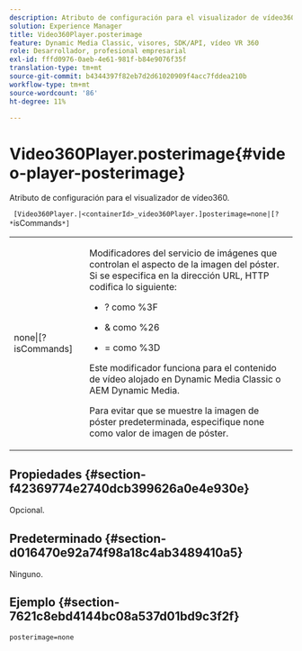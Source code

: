```yaml
---
description: Atributo de configuración para el visualizador de vídeo360.
solution: Experience Manager
title: Video360Player.posterimage
feature: Dynamic Media Classic, visores, SDK/API, vídeo VR 360
role: Desarrollador, profesional empresarial
exl-id: fffd0976-0aeb-4e61-981f-b84e9076f35f
translation-type: tm+mt
source-git-commit: b4344397f82eb7d2d61020909f4acc7fddea210b
workflow-type: tm+mt
source-wordcount: '86'
ht-degree: 11%

---
```


# Video360Player.posterimage{#video-player-posterimage}

Atributo de configuración para el visualizador de vídeo360.

` [Video360Player.|<containerId>_video360Player.]posterimage=none|[? *`isCommands`*]`

<table id="table_C616483932C2482CA9794DDD7313FD7C"> 
 <tbody> 
  <tr> 
   <td colname="col1"> <p> <span class="codeph"> none|[?<span class="varname"> isCommands</span>]</span> </p> </td> 
   <td colname="col2"> <p> Modificadores del servicio de imágenes que controlan el aspecto de la imagen del póster. Si se especifica en la dirección URL, HTTP codifica lo siguiente: </p> <p> 
     <ul id="ul_B38A687CEFE64C68A0B2C227A68A458F"> 
      <li id="li_E7AE1BDAC17E49E0B7ACF89C5C0529F0"> <p> <span class="codeph"> ?</span> como  <span class="codeph"> %3F</span> </p> </li> 
      <li id="li_391CCF067F734480B2B4AFC9760C479A"> <p> <span class="codeph"> &amp;</span> como  <span class="codeph"> %26</span> </p> </li> 
      <li id="li_6824B66A55554C5A8B12874DCF5BFAEE"> <p> <span class="codeph"> =</span> como  <span class="codeph"> %3D</span> </p> </li> 
     </ul> </p> <p> Este modificador funciona para el contenido de vídeo alojado en Dynamic Media Classic o AEM Dynamic Media. </p> <p>Para evitar que se muestre la imagen de póster predeterminada, especifique <span class="codeph"> none</span> como valor de imagen de póster. </p> </td> 
  </tr> 
 </tbody> 
</table>

## Propiedades {#section-f42369774e2740dcb399626a0e4e930e}

Opcional.

## Predeterminado {#section-d016470e92a74f98a18c4ab3489410a5}

Ninguno.

## Ejemplo {#section-7621c8ebd4144bc08a537d01bd9c3f2f}

```
posterimage=none
```
